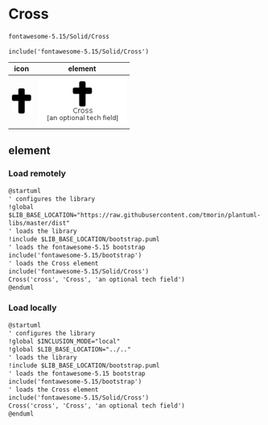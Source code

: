 # Cross

```text
fontawesome-5.15/Solid/Cross
```

```text
include('fontawesome-5.15/Solid/Cross')
```

|icon|element|
|---|---|
|![](Cross.png)|![](Cross.element.png)|



## element
### Load remotely
```plantuml
@startuml
' configures the library
!global $LIB_BASE_LOCATION="https://raw.githubusercontent.com/tmorin/plantuml-libs/master/dist"
' loads the library
!include $LIB_BASE_LOCATION/bootstrap.puml
' loads the fontawesome-5.15 bootstrap
include('fontawesome-5.15/bootstrap')
' loads the Cross element
include('fontawesome-5.15/Solid/Cross')
Cross('cross', 'Cross', 'an optional tech field')
@enduml
```
### Load locally
```plantuml
@startuml
' configures the library
!global $INCLUSION_MODE="local"
!global $LIB_BASE_LOCATION="../.."
' loads the library
!include $LIB_BASE_LOCATION/bootstrap.puml
' loads the fontawesome-5.15 bootstrap
include('fontawesome-5.15/bootstrap')
' loads the Cross element
include('fontawesome-5.15/Solid/Cross')
Cross('cross', 'Cross', 'an optional tech field')
@enduml
```

